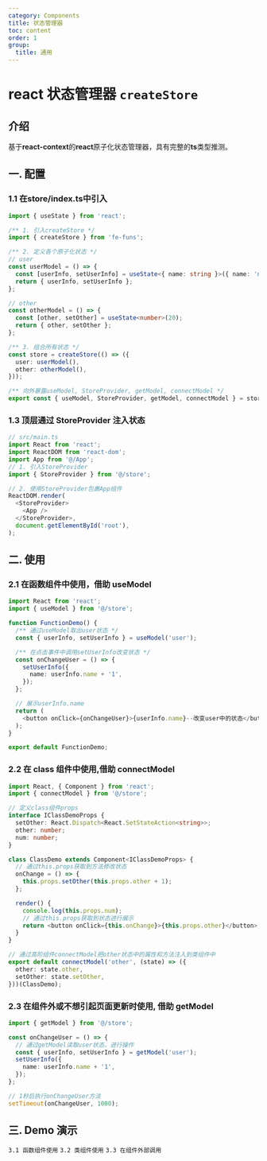 ```yaml
---
category: Components
title: 状态管理器
toc: content
order: 1
group:
  title: 通用
---
```


# react 状态管理器 `createStore`

## 介绍

基于**react-context**的**react**原子化状态管理器，具有完整的**ts**类型推测。

## 一. 配置

### 1.1 在**store/index.ts**中引入

```ts
import { useState } from 'react';

/** 1. 引入createStore */
import { createStore } from 'fe-funs';

/** 2. 定义各个原子化状态 */
// user
const userModel = () => {
  const [userInfo, setUserInfo] = useState<{ name: string }>({ name: 'name' });
  return { userInfo, setUserInfo };
};

// other
const otherModel = () => {
  const [other, setOther] = useState<number>(20);
  return { other, setOther };
};

/** 3. 组合所有状态 */
const store = createStore(() => ({
  user: userModel(),
  other: otherModel(),
}));

/** 向外暴露useModel, StoreProvider, getModel, connectModel */
export const { useModel, StoreProvider, getModel, connectModel } = store;
```

### 1.3 顶层通过 StoreProvider 注入状态

```ts
// src/main.ts
import React from 'react';
import ReactDOM from 'react-dom';
import App from '@/App';
// 1. 引入StoreProvider
import { StoreProvider } from '@/store';

// 2. 使用StoreProvider包裹App组件
ReactDOM.render(
  <StoreProvider>
    <App />
  </StoreProvider>,
  document.getElementById('root'),
);
```

## 二. 使用

### 2.1 在函数组件中使用，借助 useModel

```ts
import React from 'react';
import { useModel } from '@/store';

function FunctionDemo() {
  /** 通过useModel取出user状态 */
  const { userInfo, setUserInfo } = useModel('user');

  /** 在点击事件中调用setUserInfo改变状态 */
  const onChangeUser = () => {
    setUserInfo({
      name: userInfo.name + '1',
    });
  };

  // 展示userInfo.name
  return (
    <button onClick={onChangeUser}>{userInfo.name}--改变user中的状态</button>
  );
}

export default FunctionDemo;
```

### 2.2 在 class 组件中使用,借助 connectModel

```ts
import React, { Component } from 'react';
import { connectModel } from '@/store';

// 定义class组件props
interface IClassDemoProps {
  setOther: React.Dispatch<React.SetStateAction<string>>;
  other: number;
  num: number;
}

class ClassDemo extends Component<IClassDemoProps> {
  // 通过this.props获取到方法修改状态
  onChange = () => {
    this.props.setOther(this.props.other + 1);
  };

  render() {
    console.log(this.props.num);
    // 通过this.props获取到状态进行展示
    return <button onClick={this.onChange}>{this.props.other}</button>;
  }
}

// 通过高阶组件connectModel把other状态中的属性和方法注入到类组件中
export default connectModel('other', (state) => ({
  other: state.other,
  setOther: state.setOther,
}))(ClassDemo);
```

### 2.3 在组件外或不想引起页面更新时使用, 借助 getModel

```ts
import { getModel } from '@/store';

const onChangeUser = () => {
  // 通过getModel读取user状态，进行操作
  const { userInfo, setUserInfo } = getModel('user');
  setUserInfo({
    name: userInfo.name + '1',
  });
};

// 1秒后执行onChangeUser方法
setTimeout(onChangeUser, 1000);
```

## 三. Demo 演示

<code src="./demo/FunctionDemo.tsx">3.1 函数组件使用</code>
<code src="./demo/ClassDemo.tsx">3.2 类组件使用</code>
<code src="./demo/GetModelDemo.tsx">3.3 在组件外部调用</code>
